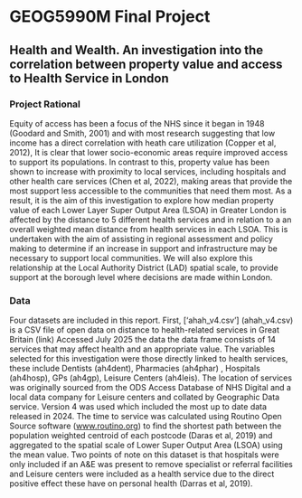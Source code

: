 # GEOG5990M Final Project
## Health and Wealth. An investigation into the correlation between property value and access to Health Service in London 

### Project Rational
Equity of access has been a focus of the NHS since it began in 1948 (Goodard and Smith, 2001) and with most research suggesting that low income has a direct correlation with heath care utilization (Copper et al, 2012), It is clear that lower socio-economic areas require improved access to support its populations. In contrast to this, property value has been shown to increase with proximity to local services, including hospitals and other health care services (Chen et al, 2022), making areas that provide the most support less accessible to the communities that need them most. 
As a result, it is the aim of this investigation to explore how median property value of each Lower Layer Super Output Area (LSOA) in Greater London is affected by the distance to 5 different health services and in relation to a an overall weighted mean distance from health services in each LSOA. This is undertaken with the aim of assisting in regional assessment and policy making to determine if an increase in support and infrastructure may be necessary to support local communities. We will also explore this relationship at the Local Authority District (LAD) spatial scale, to provide support at the borough level where decisions are made within London. 


### Data
Four datasets are included in this report.
First, [‘ahah_v4.csv’] (ahah_v4.csv) is a CSV file of open data on distance to health-related services in Great Britain (link)  Accessed July 2025 the data the data frame consists of 14 services that may affect health and an appropriate value. The variables selected for this investigation were those directly linked to health services, these include Dentists (ah4dent), Pharmacies (ah4phar) , Hospitals (ah4hosp), GPs (ah4gp), Leisure Centers (ah4leis).
The location of services was originally sourced from the ODS Access Database of NHS Digital and a local data company for Leisure centers and collated by Geographic Data service. Version 4 was used which included the most up to date data released in 2024. 
The time to service was calculated using Routino Open Source software (www.routino.org) to find the shortest path between the population weighted centroid of each postcode (Daras et al, 2019) and aggregated to the spatial scale of Lower Super Output Area (LSOA) using the mean value. 
Two points of note on this dataset is that hospitals were only included if an A&E was present to remove specialist or referral facilities and Leisure centers were included as a health service due to the direct positive effect these have on personal health (Darras et al, 2019). 

